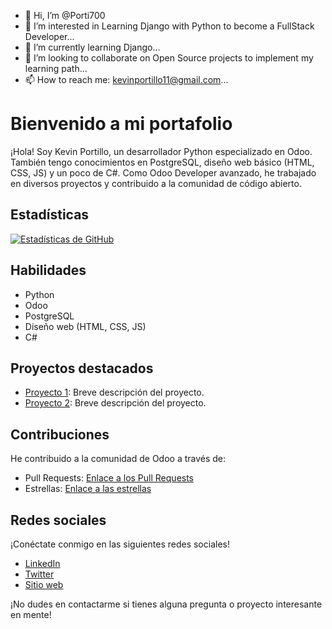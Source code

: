 - 👋 Hi, I’m @Porti700
- 👀 I’m interested in Learning Django with Python to become a FullStack Developer...
- 🌱 I’m currently learning Django...
- 💞️ I’m looking to collaborate on Open Source projects to implement my learning path...
- 📫 How to reach me: kevinportillo11@gmail.com...


# Bienvenido a mi portafolio

¡Hola! Soy Kevin Portillo, un desarrollador Python especializado en Odoo. También tengo conocimientos en PostgreSQL, diseño web básico (HTML, CSS, JS) y un poco de C#. Como Odoo Developer avanzado, he trabajado en diversos proyectos y contribuido a la comunidad de código abierto.

## Estadísticas

[![Estadísticas de GitHub](https://github-readme-stats.vercel.app/api?username=porti1876&show_icons=true&theme=radical)](https://github.com/porti1876)

## Habilidades

- Python
- Odoo
- PostgreSQL
- Diseño web (HTML, CSS, JS)
- C#

## Proyectos destacados

- [Proyecto 1](enlace_al_proyecto_1): Breve descripción del proyecto.
- [Proyecto 2](enlace_al_proyecto_2): Breve descripción del proyecto.

## Contribuciones

He contribuido a la comunidad de Odoo a través de:

- Pull Requests: [Enlace a los Pull Requests](enlace_a_los_pull_requests)
- Estrellas: [Enlace a las estrellas](enlace_a_las_estrellas)

## Redes sociales

¡Conéctate conmigo en las siguientes redes sociales!

- [LinkedIn](enlace_a_tu_perfil_de_LinkedIn)
- [Twitter](enlace_a_tu_perfil_de_Twitter)
- [Sitio web](enlace_a_tu_sitio_web)

¡No dudes en contactarme si tienes alguna pregunta o proyecto interesante en mente!



<!---
Porti700/Porti700 is a ✨ special ✨ repository because its `README.md` (this file) appears on your GitHub profile.
You can click the Preview link to take a look at your changes.
--->
